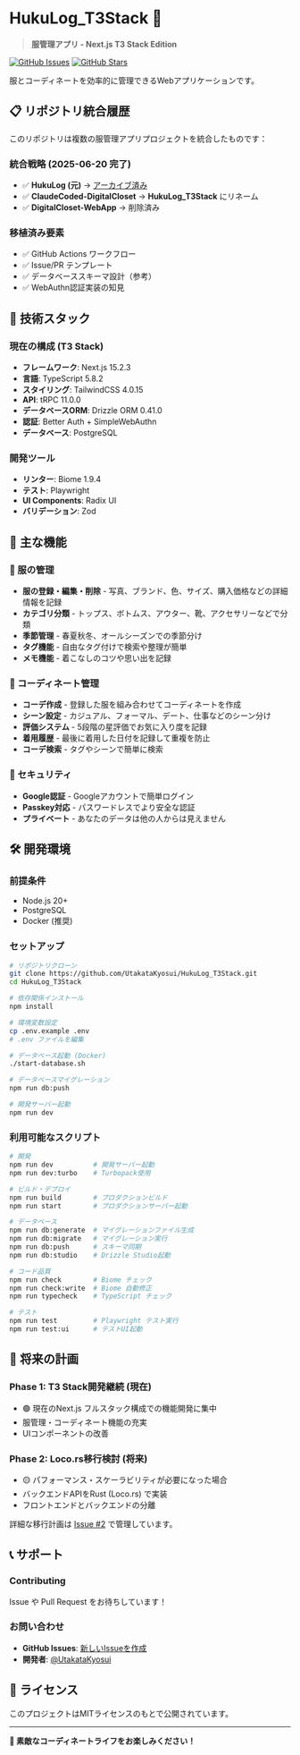 # HukuLog_T3Stack 🎯

> **服管理アプリ - Next.js T3 Stack Edition**

[![GitHub Issues](https://img.shields.io/github/issues/UtakataKyosui/HukuLog_T3Stack)](https://github.com/UtakataKyosui/HukuLog_T3Stack/issues)
[![GitHub Stars](https://img.shields.io/github/stars/UtakataKyosui/HukuLog_T3Stack)](https://github.com/UtakataKyosui/HukuLog_T3Stack/stargazers)

服とコーディネートを効率的に管理できるWebアプリケーションです。

## 📋 リポジトリ統合履歴

このリポジトリは複数の服管理アプリプロジェクトを統合したものです：

### 統合戦略 (2025-06-20 完了)
- ✅ **HukuLog (元)** → [アーカイブ済み](https://github.com/UtakataKyosui/HukuLog)
- ✅ **ClaudeCoded-DigitalCloset** → **HukuLog_T3Stack** にリネーム
- ✅ **DigitalCloset-WebApp** → 削除済み

### 移植済み要素
- ✅ GitHub Actions ワークフロー
- ✅ Issue/PR テンプレート
- ✅ データベーススキーマ設計（参考）
- ✅ WebAuthn認証実装の知見

## 🚀 技術スタック

### 現在の構成 (T3 Stack)
- **フレームワーク**: Next.js 15.2.3
- **言語**: TypeScript 5.8.2
- **スタイリング**: TailwindCSS 4.0.15
- **API**: tRPC 11.0.0
- **データベースORM**: Drizzle ORM 0.41.0
- **認証**: Better Auth + SimpleWebAuthn
- **データベース**: PostgreSQL

### 開発ツール
- **リンター**: Biome 1.9.4
- **テスト**: Playwright
- **UI Components**: Radix UI
- **バリデーション**: Zod

## 📱 主な機能

### 🧥 服の管理
- **服の登録・編集・削除** - 写真、ブランド、色、サイズ、購入価格などの詳細情報を記録
- **カテゴリ分類** - トップス、ボトムス、アウター、靴、アクセサリーなどで分類
- **季節管理** - 春夏秋冬、オールシーズンでの季節分け
- **タグ機能** - 自由なタグ付けで検索や整理が簡単
- **メモ機能** - 着こなしのコツや思い出を記録

### 👗 コーディネート管理
- **コーデ作成** - 登録した服を組み合わせてコーディネートを作成
- **シーン設定** - カジュアル、フォーマル、デート、仕事などのシーン分け
- **評価システム** - 5段階の星評価でお気に入り度を記録
- **着用履歴** - 最後に着用した日付を記録して重複を防止
- **コーデ検索** - タグやシーンで簡単に検索

### 🔐 セキュリティ
- **Google認証** - Googleアカウントで簡単ログイン
- **Passkey対応** - パスワードレスでより安全な認証
- **プライベート** - あなたのデータは他の人からは見えません

## 🛠️ 開発環境

### 前提条件
- Node.js 20+
- PostgreSQL
- Docker (推奨)

### セットアップ

```bash
# リポジトリクローン
git clone https://github.com/UtakataKyosui/HukuLog_T3Stack.git
cd HukuLog_T3Stack

# 依存関係インストール
npm install

# 環境変数設定
cp .env.example .env
# .env ファイルを編集

# データベース起動 (Docker)
./start-database.sh

# データベースマイグレーション
npm run db:push

# 開発サーバー起動
npm run dev
```

### 利用可能なスクリプト

```bash
# 開発
npm run dev          # 開発サーバー起動
npm run dev:turbo    # Turbopack使用

# ビルド・デプロイ
npm run build        # プロダクションビルド
npm run start        # プロダクションサーバー起動

# データベース
npm run db:generate  # マイグレーションファイル生成
npm run db:migrate   # マイグレーション実行
npm run db:push      # スキーマ同期
npm run db:studio    # Drizzle Studio起動

# コード品質
npm run check        # Biome チェック
npm run check:write  # Biome 自動修正
npm run typecheck    # TypeScript チェック

# テスト
npm run test         # Playwright テスト実行
npm run test:ui      # テストUI起動
```

## 🔮 将来の計画

### Phase 1: T3 Stack開発継続 (現在)
- 🟢 現在のNext.js フルスタック構成での機能開発に集中
- 服管理・コーディネート機能の充実
- UIコンポーネントの改善

### Phase 2: Loco.rs移行検討 (将来)
- 🟡 パフォーマンス・スケーラビリティが必要になった場合
- バックエンドAPIをRust (Loco.rs) で実装
- フロントエンドとバックエンドの分離

詳細な移行計画は [Issue #2](https://github.com/UtakataKyosui/HukuLog_T3Stack/issues/2) で管理しています。

## 📞 サポート

### Contributing
Issue や Pull Request をお待ちしています！

### お問い合わせ
- **GitHub Issues**: [新しいIssueを作成](https://github.com/UtakataKyosui/HukuLog_T3Stack/issues/new/choose)
- **開発者**: [@UtakataKyosui](https://github.com/UtakataKyosui)

## 📄 ライセンス

このプロジェクトはMITライセンスのもとで公開されています。

---

**👔 素敵なコーディネートライフをお楽しみください！**